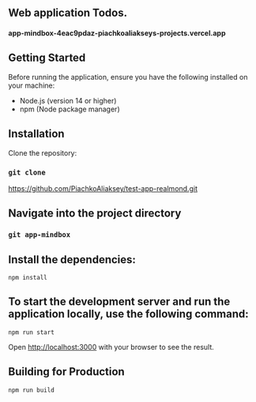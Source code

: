 ## Web application Todos.


#### app-mindbox-4eac9pdaz-piachkoaliakseys-projects.vercel.app

## Getting Started

Before running the application, ensure you have the following installed on your machine:

- Node.js (version 14 or higher)
- npm (Node package manager)

##  Installation

Clone the repository:

### `git clone`

https://github.com/PiachkoAliaksey/test-app-realmond.git

## Navigate into the project directory

### `git app-mindbox`

## Install the dependencies:

`npm install`

## To start the development server and run the application locally, use the following command:

`npm run start`

Open [http://localhost:3000](http://localhost:3000) with your browser to see the result.

## Building for Production

`npm run build`
